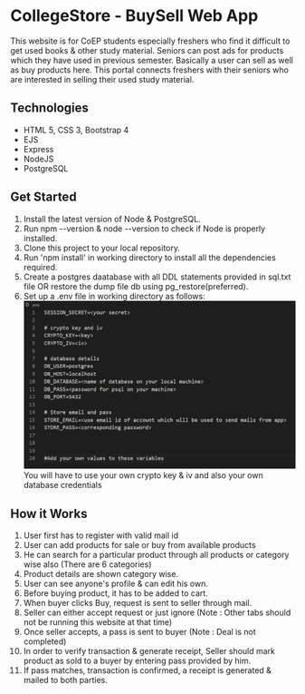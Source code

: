 # CollegeStore - BuySell Web App
This website is for CoEP students especially freshers who find it difficult to get used books & other study material. 
Seniors can post ads for products which they have used in previous semester. Basically a user can sell as well as buy products here.
This portal connects freshers with their seniors who are interested in selling their used study material.

## Technologies
- HTML 5, CSS 3, Bootstrap 4
- EJS
- Express
- NodeJS
- PostgreSQL

## Get Started
1. Install the latest version of Node & PostgreSQL.
2. Run npm --version & node --version to check if Node is properly installed.
3. Clone this project to your local repository.
4. Run 'npm install' in working directory to install all the dependencies required.
5. Create a postgres daatabase with all DDL statements provided in sql.txt file OR restore the dump file db using pg_restore(preferred).
6. Set up a .env file in working directory as follows:
![Alt text](public/images/env.png?raw=true "Title")
You will have to use your own crypto key & iv and also your own database credentials


## How it Works
1. User first has to register with valid mail id
2. User can add products for sale or buy from available products
3. He can search for a particular product through all products or category wise also (There are 6 categories)
4. Product details are shown category wise.
5. User can see anyone's profile & can edit his own.
6. Before buying product, it has to be added to cart.
7. When buyer clicks Buy, request is sent to seller through mail.
8. Seller can either accept request or just ignore (Note : Other tabs should not be running this website at that time)
9. Once seller accepts, a pass is sent to buyer (Note : Deal is not completed)
10. In order to verify transaction & generate receipt, Seller should mark product as sold to a buyer by entering pass provided by him.
11. If pass matches, transaction is confirmed, a receipt is generated & mailed to both parties.

